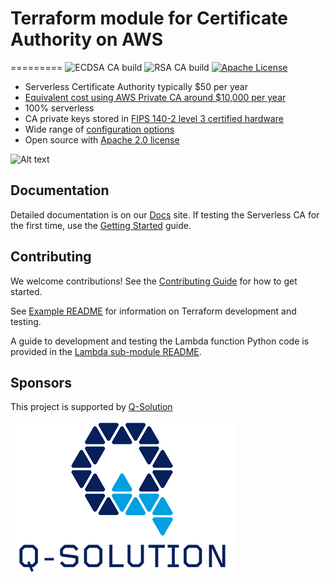 # Terraform module for Certificate Authority on AWS
=========
![ECDSA CA build](https://github.com/github/docs/actions/workflows/ecdsa.yml/badge.svg?branch=main)
![RSA CA build](https://github.com/github/docs/actions/workflows/ecdsa.yml/badge.svg?branch=main)
[![Apache License](https://img.shields.io/badge/License-Apache%20v2-green.svg)](https://github.com/OWASP/Nettacker/blob/master/LICENSE)


* Serverless Certificate Authority typically $50 per year
* [Equivalent cost using AWS Private CA around $10,000 per year](https://serverlessca.com/faq/#how-did-you-work-out-the-cost-comparison-with-aws-private-ca)
* 100% serverless
* CA private keys stored in [FIPS 140-2 level 3 certified hardware](https://aws.amazon.com/about-aws/whats-new/2023/05/aws-kms-hsm-fips-security-level-3)
* Wide range of [configuration options](https://serverlessca.com/options/)
* Open source with [Apache 2.0 license](./LICENSE.md)

![Alt text](docs/images/ca-architecture-options.png?raw=true "CA architecture")

## Documentation
Detailed documentation is on our [Docs](https://serverlessca.com) site. If testing the Serverless CA for the first time, use the [Getting Started](https://serverlessca.com/getting-started/) guide.

## Contributing
We welcome contributions! See the [Contributing Guide](CONTRIBUTING.md) for how to get started.

See [Example README](./examples/default/README.md) for information on Terraform development and testing.

A guide to development and testing the Lambda function Python code is provided in the [Lambda sub-module README](/modules/terraform-aws-ca-lambda/README.MD).

## Sponsors
This project is supported by [Q-Solution](https://www.q-solution.co.uk)

![Alt text](docs/images/q-solution.png?raw=true "Q-Solution")